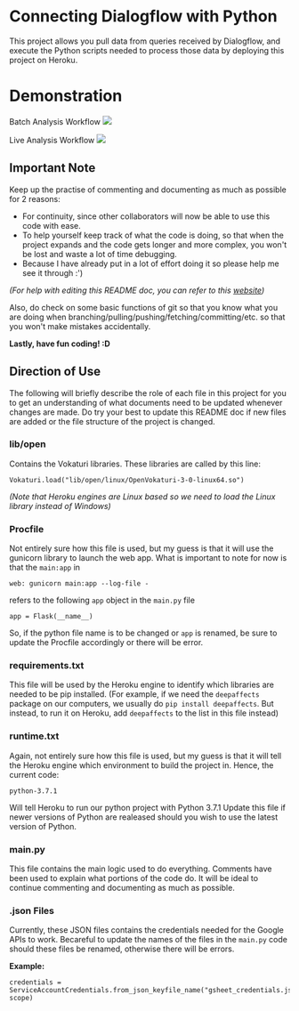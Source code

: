 # Connecting Dialogflow with Python

This project allows you pull data from queries received by Dialogflow, and execute the Python scripts needed to process those data by deploying this project on Heroku.


# Demonstration
Batch Analysis Workflow
![](Batch.gif)

Live Analysis Workflow
![](Batch.gif)
## Important Note

Keep up the practise of commenting and documenting as much as possible for 2 reasons:
* For continuity, since other collaborators will now be able to use this code with ease.
* To help yourself keep track of what the code is doing, so that when the project expands and the code gets longer and more complex, you won't be lost and waste a lot of time debugging.
* Because I have already put in a lot of effort doing it so please help me see it through :')

*(For help with editing this README doc, you can refer to this [website](https://help.github.com/articles/basic-writing-and-formatting-syntax/))*

Also, do check on some basic functions of git so that you know what you are doing when branching/pulling/pushing/fetching/committing/etc. so that you won't make mistakes accidentally.

**Lastly, have fun coding! :D**

## Direction of Use

The following will briefly describe the role of each file in this project for you to get an understanding of what documents need to be updated whenever changes are made. Do try your best to update this README doc if new files are added or the file structure of the project is changed.

### lib/open

Contains the Vokaturi libraries. These libraries are called by this line:

```
Vokaturi.load("lib/open/linux/OpenVokaturi-3-0-linux64.so")
```

*(Note that Heroku engines are Linux based so we need to load the Linux library instead of Windows)*

### Procfile

Not entirely sure how this file is used, but my guess is that it will use the gunicorn library to launch the web app. What is important to note for now is that the `main:app` in 

```
web: gunicorn main:app --log-file -
```
refers to the following `app` object in the `main.py` file

```
app = Flask(__name__)
```

So, if the python file name is to be changed or `app` is renamed, be sure to update the Procfile accordingly or there will be error.

### requirements.txt

This file will be used by the Heroku engine to identify which libraries are needed to be pip installed. 
(For example, if we need the `deepaffects` package on our computers, we usually do `pip install deepaffects`. But instead, to run it on Heroku, add `deepaffects` to the list in this file instead)

### runtime.txt

Again, not entirely sure how this file is used, but my guess is that it will tell the Heroku engine which environment to build the project in. Hence, the current code:

```
python-3.7.1
```

Will tell Heroku to run our python project with Python 3.7.1
Update this file if newer versions of Python are realeased should you wish to use the latest version of Python.

### main.py

This file contains the main logic used to do everything. Comments have been used to explain what portions of the code do. It will be ideal to continue commenting and documenting as much as possible.

### .json Files

Currently, these JSON files contains the credentials needed for the Google APIs to work. Becareful to update the names of the files in the `main.py` code should these files be renamed, otherwise there will be errors.

**Example:**
```
credentials = ServiceAccountCredentials.from_json_keyfile_name("gsheet_credentials.json", scope)
```


